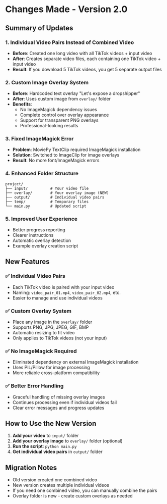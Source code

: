 # Changes Made - Version 2.0

## Summary of Updates

### 1. **Individual Video Pairs Instead of Combined Video**
- **Before**: Created one long video with all TikTok videos + input video
- **After**: Creates separate video files, each containing one TikTok video + input video
- **Result**: If you download 5 TikTok videos, you get 5 separate output files

### 2. **Custom Image Overlay System**
- **Before**: Hardcoded text overlay "Let's expose a dropshipper"
- **After**: Uses custom image from `overlay/` folder
- **Benefits**: 
  - No ImageMagick dependency issues
  - Complete control over overlay appearance
  - Support for transparent PNG overlays
  - Professional-looking results

### 3. **Fixed ImageMagick Error**
- **Problem**: MoviePy TextClip required ImageMagick installation
- **Solution**: Switched to ImageClip for image overlays
- **Result**: No more font/ImageMagick errors

### 4. **Enhanced Folder Structure**
```
project/
├── input/          # Your video file
├── overlay/        # Your overlay image (NEW)
├── output/         # Individual video pairs
├── temp/           # Temporary files
└── main.py         # Updated script
```

### 5. **Improved User Experience**
- Better progress reporting
- Clearer instructions
- Automatic overlay detection
- Example overlay creation script

## New Features

### ✅ **Individual Video Pairs**
- Each TikTok video is paired with your input video
- Naming: `video_pair_01.mp4`, `video_pair_02.mp4`, etc.
- Easier to manage and use individual videos

### ✅ **Custom Overlay System**
- Place any image in the `overlay/` folder
- Supports PNG, JPG, JPEG, GIF, BMP
- Automatic resizing to fit video
- Only applies to TikTok videos (not your input)

### ✅ **No ImageMagick Required**
- Eliminated dependency on external ImageMagick installation
- Uses PIL/Pillow for image processing
- More reliable cross-platform compatibility

### ✅ **Better Error Handling**
- Graceful handling of missing overlay images
- Continues processing even if individual videos fail
- Clear error messages and progress updates

## How to Use the New Version

1. **Add your video** to `input/` folder
2. **Add your overlay image** to `overlay/` folder (optional)
3. **Run the script**: `python main.py`
4. **Get individual video pairs** in `output/` folder

## Migration Notes

- Old version created one combined video
- New version creates multiple individual videos
- If you need one combined video, you can manually combine the pairs
- Overlay folder is new - create custom overlays as needed
